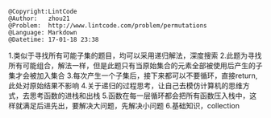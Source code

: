 ```
@Copyright:LintCode
@Author:   zhou21
@Problem:  http://www.lintcode.com/problem/permutations
@Language: Markdown
@Datetime: 17-01-18 23:38
```

1.类似于寻找所有可能子集的题目，均可以采用递归解法，深度搜索
2.此题为寻找所有可能组合，解法一样，但是此题只有当原始集合的元素全部被使用后产生的子集才会被加入集合
3.每次产生一个子集后，接下来都可以不要循环，直接return,此处对原始结果不影响
4.关于递归的过程思考，让自己去模仿计算机的思维方式，去思考函数的进栈和出栈
5.函数在每一层循环都会把所有函数压入栈中，这样就满足后进先出，要解决大问题，先解决小问题
6.基础知识，collection